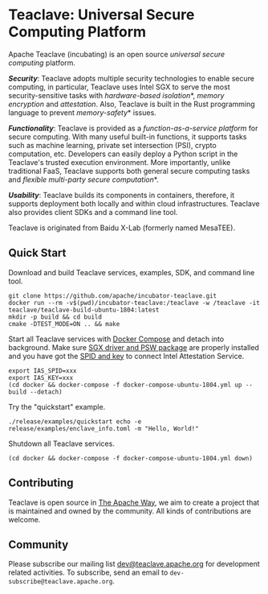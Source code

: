 # Teaclave: Universal Secure Computing Platform

Apache Teaclave (incubating) is an open source *universal secure computing*
platform.

***Security***:
Teaclave adopts multiple security technologies to enable secure computing, in
particular, Teaclave uses Intel SGX to serve the most security-sensitive tasks
with *hardware-based isolation**, *memory encryption* and *attestation*.
Also, Teaclave is built in the Rust programming language to prevent
*memory-safety** issues.

***Functionality***:
Teaclave is provided as a *function-as-a-service platform* for secure computing.
With many useful built-in functions, it supports tasks such as machine learning,
private set intersection (PSI), crypto computation, etc. Developers can easily
deploy a Python script in the Teaclave's trusted execution environment. More
importantly, unlike traditional FaaS, Teaclave supports both general secure
computing tasks and *flexible multi-party secure computation**.

***Usability***:
Teaclave builds its components in containers, therefore, it supports deployment
both locally and within cloud infrastructures. Teaclave also provides client
SDKs and a command line tool.

Teaclave is originated from Baidu X-Lab (formerly named MesaTEE).

## Quick Start


Download and build Teaclave services, examples, SDK, and command line tool.

```
git clone https://github.com/apache/incubator-teaclave.git
docker run --rm -v$(pwd)/incubator-teaclave:/teaclave -w /teaclave -it teaclave/teaclave-build-ubuntu-1804:latest
mkdir -p build && cd build
cmake -DTEST_MODE=ON .. && make
```

Start all Teaclave services with
[Docker Compose](https://docs.docker.com/compose/) and detach into background.
Make
sure [SGX driver and PSW package](https://01.org/intel-software-guard-extensions/downloads)
are properly installed and you have got the
[SPID and key](https://api.portal.trustedservices.intel.com/EPID-attestation)
to connect Intel Attestation Service.

```
export IAS_SPID=xxx
export IAS_KEY=xxx
(cd docker && docker-compose -f docker-compose-ubuntu-1804.yml up --build --detach)
```

Try the "quickstart" example.

```
./release/examples/quickstart echo -e release/examples/enclave_info.toml -m "Hello, World!"
```

Shutdown all Teaclave services.

```
(cd docker && docker-compose -f docker-compose-ubuntu-1804.yml down)
```

## Contributing

Teaclave is open source in [The Apache Way](https://www.apache.org/theapacheway/),
we aim to create a project that is maintained and owned by the community. All
kinds of contributions are welcome.


## Community

Please subscribe our mailing list
[dev@teaclave.apache.org](https://lists.apache.org/list.html?dev@teaclave.apache.org)
for development related activities. To subscribe, send an email to
`dev-subscribe@teaclave.apache.org`.

